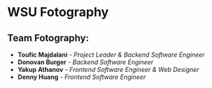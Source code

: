 # WSU Fotography 
## Team Fotography:
- **Toufic Majdalani** - *Project Leader & Backend Software Engineer*
- **Donovan Burger** - *Backend Software Engineer*
- **Yakup Athanov** - *Frontend Software Engineer & Web Designer*
- **Denny Huang** - *Frontend Software Engineer*


